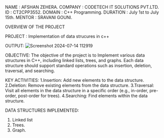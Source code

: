 NAME : AFSHAN ZEHERA.
COMPANY : CODETECH IT SOLUTIONS PVT.LTD.
ID : CT2CPP3552.
DOMAIN : C++ Programming.
DURATION : July 1st to July 15th.
MENTOR : SRAVANI GOUNI.

OVERVIEW OF THE PROJECT

PROJECT : Implementation of data strucures in c++

OUTPUT:
![Screenshot 2024-07-14 112919](https://github.com/user-attachments/assets/ec94d05b-8356-4a8f-851f-c30d3a181e7c)

OBJECTIVE:
The objective of the project is to Implement various data structures in C++, including linked lists, trees, and
graphs. Each data structure should support standard operations such as
insertion, deletion, traversal, and searching.

KEY ACTIVITIES:
1.Insertion: Add new elements to the data structure.
2.Deletion: Remove existing elements from the data structure.
3.Traversal: Visit all elements in the data structure in a specific order (e.g., in-order, pre-order, post-order for trees).
4.Searching: Find elements within the data structure.

DATA STRUCTURES IMPLEMENTED:
1. Linked list
2. Trees.
3. Graph.
